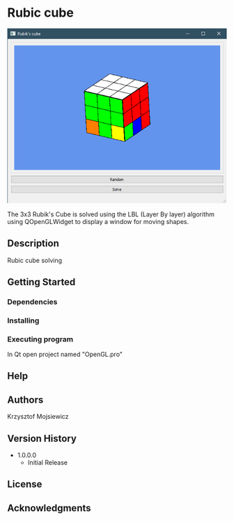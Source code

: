 # Rubic cube

![ezcv logo](https://github.com/kmojsiewicz/RubicCube/blob/master/rubic_cube.png)

The 3x3 Rubik's Cube is solved using the LBL (Layer By layer) algorithm 
using QOpenGLWidget to display a window for moving shapes.

## Description

Rubic cube solving

## Getting Started

### Dependencies

### Installing

### Executing program

In Qt open project named "OpenGL.pro"

## Help

## Authors
Krzysztof Mojsiewicz

## Version History

* 1.0.0.0
    * Initial Release

## License
## Acknowledgments
